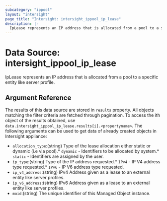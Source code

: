 ```yaml
---
subcategory: "ippool"
layout: "intersight"
page_title: "Intersight: intersight_ippool_ip_lease"
description: |-
  IpLease represents an IP address that is allocated from a pool to a specific entity like server profile.
---
```


# Data Source: intersight_ippool_ip_lease
IpLease represents an IP address that is allocated from a pool to a specific entity like server profile.
## Argument Reference
The results of this data source are stored in `results` property.
All objects matching the filter criteria are fetched through pagination.
To access the ith object of the results obtained, use `data.intersight_ippool_ip_lease.results[i].<propertyname>`.
The following arguments can be used to get data of already created objects in Intersight appliance:
* `allocation_type`:(string) Type of the lease allocation either static or dynamic (i.e via pool).* `dynamic` - Identifiers to be allocated by system.* `static` - Identifiers are assigned by the user. 
* `ip_type`:(string) Type of the IP address requested.* `IPv4` - IP V4 address type requested.* `IPv6` - IP V6 address type requested. 
* `ip_v4_address`:(string) IPv4 Address given as a lease to an external entity like server profiles. 
* `ip_v6_address`:(string) IPv6 Address given as a lease to an external entity like server profiles. 
* `moid`:(string) The unique identifier of this Managed Object instance. 
 